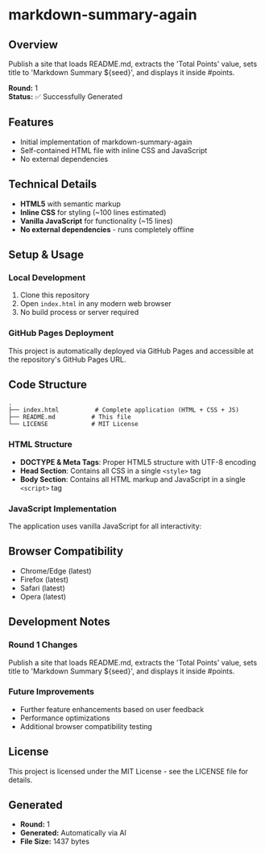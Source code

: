 # markdown-summary-again

## Overview
Publish a site that loads README.md, extracts the 'Total Points' value, sets title to 'Markdown Summary ${seed}', and displays it inside #points.

**Round:** 1  
**Status:** ✅ Successfully Generated

## Features
- Initial implementation of markdown-summary-again
- Self-contained HTML file with inline CSS and JavaScript
- No external dependencies

## Technical Details
- **HTML5** with semantic markup
- **Inline CSS** for styling (~100 lines estimated)
- **Vanilla JavaScript** for functionality (~15 lines)
- **No external dependencies** - runs completely offline

## Setup & Usage

### Local Development
1. Clone this repository
2. Open `index.html` in any modern web browser
3. No build process or server required

### GitHub Pages Deployment
This project is automatically deployed via GitHub Pages and accessible at the repository's GitHub Pages URL.

## Code Structure

```
.
├── index.html          # Complete application (HTML + CSS + JS)
├── README.md          # This file
└── LICENSE            # MIT License
```

### HTML Structure
- **DOCTYPE & Meta Tags**: Proper HTML5 structure with UTF-8 encoding
- **Head Section**: Contains all CSS in a single `<style>` tag
- **Body Section**: Contains all HTML markup and JavaScript in a single `<script>` tag

### JavaScript Implementation
The application uses vanilla JavaScript for all interactivity:

## Browser Compatibility
- Chrome/Edge (latest)
- Firefox (latest)
- Safari (latest)
- Opera (latest)

## Development Notes

### Round 1 Changes
Publish a site that loads README.md, extracts the 'Total Points' value, sets title to 'Markdown Summary ${seed}', and displays it inside #points.

### Future Improvements
- Further feature enhancements based on user feedback
- Performance optimizations
- Additional browser compatibility testing

## License
This project is licensed under the MIT License - see the LICENSE file for details.

## Generated
- **Round:** 1
- **Generated:** Automatically via AI
- **File Size:** 1437 bytes
